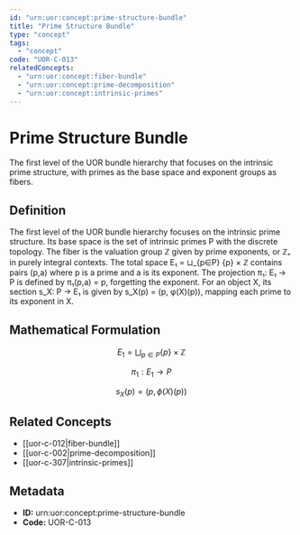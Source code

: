 ```yaml
---
id: "urn:uor:concept:prime-structure-bundle"
title: "Prime Structure Bundle"
type: "concept"
tags:
  - "concept"
code: "UOR-C-013"
relatedConcepts:
  - "urn:uor:concept:fiber-bundle"
  - "urn:uor:concept:prime-decomposition"
  - "urn:uor:concept:intrinsic-primes"
---
```


# Prime Structure Bundle

The first level of the UOR bundle hierarchy that focuses on the intrinsic prime structure, with primes as the base space and exponent groups as fibers.

## Definition

The first level of the UOR bundle hierarchy focuses on the intrinsic prime structure. Its base space is the set of intrinsic primes P with the discrete topology. The fiber is the valuation group ℤ given by prime exponents, or ℤ₊ in purely integral contexts. The total space E₁ = ⊔_{p∈P} {p} × ℤ contains pairs (p,a) where p is a prime and a is its exponent. The projection π₁: E₁ → P is defined by π₁(p,a) = p, forgetting the exponent. For an object X, its section s_X: P → E₁ is given by s_X(p) = (p, φ(X)(p)), mapping each prime to its exponent in X.

## Mathematical Formulation

$$
E_1 = \bigsqcup_{p\in P} \{p\} \times \mathbb{Z}
$$

$$
\pi_1: E_1 \to P
$$

$$
s_X(p) = (p, \phi(X)(p))
$$

## Related Concepts

- [[uor-c-012|fiber-bundle]]
- [[uor-c-002|prime-decomposition]]
- [[uor-c-307|intrinsic-primes]]

## Metadata

- **ID:** urn:uor:concept:prime-structure-bundle
- **Code:** UOR-C-013
